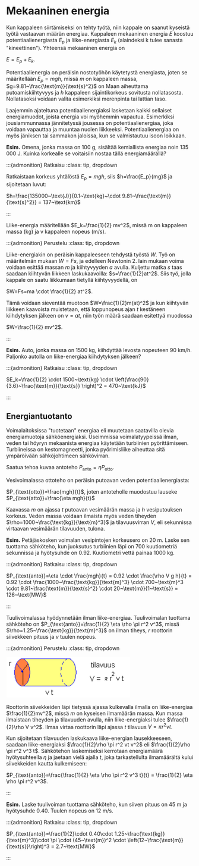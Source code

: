 # Mekaaninen energia

Kun kappaleen siirtämiseksi on tehty työtä, niin kappale on saanut kyseistä työtä vastaavan määrän energiaa. Kappaleen mekaaninen energia $E$ koostuu potentiaalienergiasta $E_p$ ja liike-energiasta $E_k$ (alaindeksi k tulee sanasta "kineettinen"). Yhteensä mekaaninen energia on 

$E=E_p+E_k$.

Potentiaalienergia on peräisin nostotyöhön käytetystä energiasta, joten se  määritellään $E_p=mgh$, missä $m$ on kappaleen massa, $g=9.81~\frac{\text{m}}{\text{s}^2}$ on Maan aiheuttama putoamiskiihtyvyys ja $h$ kappaleen sijaintikorkeus sovitusta nollatasosta. Nollatasoksi voidaan valita esimerkiksi merenpinta tai lattian taso. 

Laajemmin ajateltuna potentiaalienergiaksi lasketaan kaikki sellaiset energiamuodot, joista energia voi myöhemmin vapautua. Esimerkiksi jousiammunnassa jännitetyssä jousessa on potentiaalienergiaa, joka voidaan vapauttaa ja muuntaa nuolen liikkeeksi. Potentiaalienergiaa on myös jäniksen tai sammakon jaloissa, kun se valmistautuu isoon loikkaan.

**Esim.** Omena, jonka massa on 100 g, sisältää kemiallista energiaa noin 135 000 J. Kuinka korkealle se voitaisiin nostaa tällä energiamäärällä?

:::{admonition} Ratkaisu
:class: tip, dropdown

Ratkaistaan korkeus yhtälöstä $E_p=mgh$, siis $h=\frac{E_p}{mg}$ ja sijoitetaan luvut:

$h=\frac{135000~\text{J}}{0.1~\text{kg}~\cdot 9.81~\frac{\text{m}}{\text{s}^2}} = 137~\text{km}$

:::

Liike-energia määritellään $E_k=\frac{1}{2} mv^2$, missä m on kappaleen massa (kg) ja v kappaleen nopeus (m/s).

:::{admonition} Perustelu
:class: tip, dropdown

Liike-energiakin on peräisin kappaleeseen tehdystä työstä $W$. Työ on määritelmän mukaan $W=Fs$, ja edelleen Newtonin 2. lain mukaan voima voidaan esittää massan $m$ ja kiihtyvyyden $a$ avulla. Kuljettu matka $s$ taas saadaan kiihtyvän liikkeen laskukaavoilla: $s=\frac{1}{2}at^2$. Siis työ, jolla kappale on saatu liikkumaan tietyllä kiihtyvyydellä, on

$W=Fs=ma \cdot \frac{1}{2} at^2$.

Tämä voidaan sieventää muotoon $W=\frac{1}{2}m(at)^2$ ja kun kiihtyvän liikkeen kaavoista muistetaan, että loppunopeus ajan $t$ kestäneen kiihdytyksen jälkeen on $v=at$, niin työn määrä saadaan esitettyä muodossa

$W=\frac{1}{2} mv^2$.

:::

**Esim.** Auto, jonka massa on 1500 kg, kiihdyttää levosta nopeuteen 90 km/h. Paljonko autolla on liike-energiaa kiihdytyksen jälkeen?

:::{admonition} Ratkaisu
:class: tip, dropdown

$E_k=\frac{1}{2} \cdot 1500~\text{kg} \cdot \left(\frac{90}{3.6}~\frac{\text{m}}{\text{s}} \right)^2 = 470~\text{kJ}$

:::


## Energiantuotanto

Voimalaitoksissa "tuotetaan" energiaa eli muutetaan saatavilla olevia energiamuotoja sähköenergiaksi. Useimmissa voimalatyypeissä ilman, veden tai höyryn mekaanista energiaa käytetään turbiinien pyörittämiseen. Turbiineissa on kestomagneetti, jonka pyörimisliike aiheuttaa sitä ympäröivään sähköjohtimeen sähkövirran.

Saatua tehoa kuvaa antoteho $P_{\text{anto}}=\eta P_{\text{otto}}$.

Vesivoimalassa ottoteho on peräisin putoavan veden potentiaalienergiasta:

$P_{\text{otto}}=\frac{mgh}{t}$, joten antoteholle muodostuu lauseke $P_{\text{atto}}=\frac{\eta mgh}{t}$

Kaavassa $m$ on ajassa $t$ putoavan vesimäärän massa ja $h$ vesiputouksen korkeus. Veden massa voidaan ilmaista myös veden tiheyden $\rho=1000~\frac{\text{kg}}{\text{m}^3}$ ja tilavuusvirran $V$, eli sekunnissa virtaavan vesimäärän tilavuuden, tulona.

**Esim.** Petäjäskosken voimalan vesipintojen korkeusero on 20 m. Laske sen tuottama sähköteho, kun juoksutus turbiinien läpi on 700 kuutiometriä sekunnissa ja hyötysuhde on 0.92. Kuutiometri vettä painaa 1000 kg.

:::{admonition} Ratkaisu
:class: tip, dropdown

$P_{\text{anto}}=\eta \cdot \frac{mgh}{t} = 0.92 \cdot \frac{\rho V g h}{t} = 0.92 \cdot \frac{1000~\frac{\text{kg}}{\text{m}^3} \cdot 700~\text{m}^3 \cdot 9.81~\frac{\text{m}}{\text{s}^2} \cdot 20~\text{m}}{1~\text{s}} = 126~\text{MW}$

:::

Tuulivoimalassa hyödynnetään ilman liike-energiaa. Tuulivoimalan tuottama sähköteho on $P_{\text{anto}}=\frac{1}{2} \eta \rho \pi r^2 v^3$, missä $\rho=1.25~\frac{\text{kg}}{\text{m}^3}$ on ilman tiheys, $r$ roottorin siivekkeen pituus ja $v$ tuulen nopeus. 

:::{admonition} Perustelu
:class: tip, dropdown

![Tuulivoimala](tuulivoimala.png "Tuulivoimalan periaate")

Roottorin siivekkeiden läpi tietyssä ajassa kulkevalla ilmalla on liike-energiaa $\frac{1}{2}mv^2$, missä $m$ on kyseisen ilmamäärän massa. Kun massa ilmaistaan tiheyden ja tilavuuden avulla, niin liike-energiaksi tulee $\frac{1}{2}\rho V v^2$. Ilmaa virtaa roottorin läpi ajassa $t$ tilavuus $V=\pi r^2 vt$. 

Kun sijoitetaan tilavuuden laskukaava liike-energian lausekkeeseen, saadaan liike-energiaksi $\frac{1}{2}\rho \pi r^2 vt v^2$ eli $\frac{1}{2}\rho \pi r^2 v^3 t$. Sähkötehon laskemiseksi kerrotaan energiamäärä hyötysuhteella $\eta$ ja jaetaan vielä ajalla $t$, joka tarkastellulta ilmamäärältä kului siivekkeiden kautta kulkemiseen:

$P_{\text{anto}}=\frac{\frac{1}{2} \eta \rho \pi r^2 v^3 t}{t} = \frac{1}{2} \eta \rho \pi r^2 v^3$.

:::

**Esim.** Laske tuulivoiman tuottama sähköteho, kun siiven pituus on 45 m ja hyötysuhde 0.40. Tuulen nopeus on 12 m/s.

:::{admonition} Ratkaisu
:class: tip, dropdown

$P_{\text{anto}}=\frac{1}{2}\cdot 0.40\cdot 1.25~\frac{\text{kg}}{\text{m}^3}\cdot \pi \cdot (45~\text{m})^2 \cdot \left(12~\frac{\text{m}}{\text{s}}\right)^3 = 2.7~\text{MW}$

:::